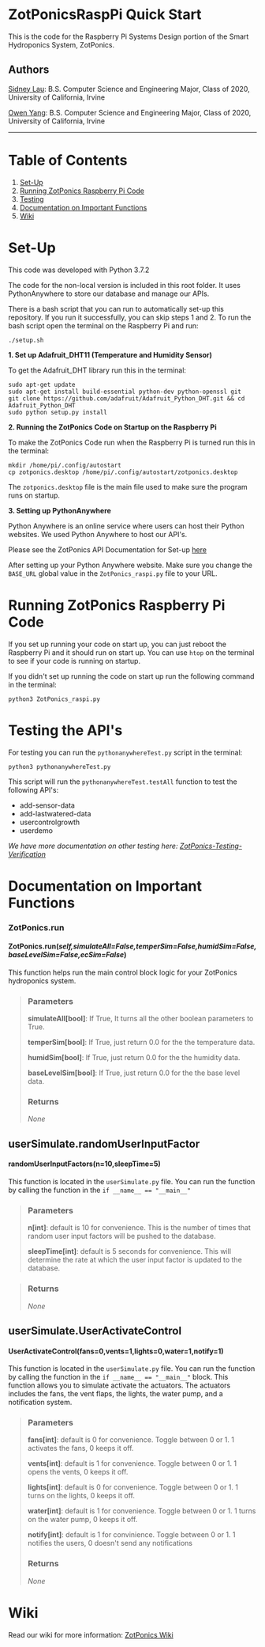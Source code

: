 # ZotPonicsRaspPi Quick Start
This is the code for the Raspberry Pi Systems Design portion of the Smart Hydroponics System, ZotPonics.

## Authors
[Sidney Lau](https://www.linkedin.com/in/sidney-lau/): B.S. Computer Science and Engineering Major, Class of 2020, University of California, Irvine

[Owen Yang](https://www.linkedin.com/in/owen-yang-200989138/): B.S. Computer Science and Engineering Major, Class of 2020, University of California, Irvine
*********************
# Table of Contents
1. [Set-Up](#set-up)
2. [Running ZotPonics Raspberry Pi Code](#running-zotponics-raspberry-pi-code)
3. [Testing](#testing)
4. [Documentation on Important Functions](#documentation-on-important-functions)
5. [Wiki](#wiki)

# Set-Up
This code was developed with Python 3.7.2

The code for the non-local version is included in this root folder. It uses PythonAnywhere to store our database and manage our APIs.

There is a bash script that you can run to automatically set-up this repository. If you run it successfully, you can skip steps 1 and 2. To run the bash script open the terminal on the Raspberry Pi and run:
```
./setup.sh
```

**1. Set up Adafruit_DHT11 (Temperature and Humidity Sensor)**

To get the Adafruit_DHT library run this in the terminal:
```
sudo apt-get update
sudo apt-get install build-essential python-dev python-openssl git
git clone https://github.com/adafruit/Adafruit_Python_DHT.git && cd Adafruit_Python_DHT
sudo python setup.py install
```

**2. Running the ZotPonics Code on Startup on the Raspberry Pi**

To make the ZotPonics Code run when the Raspberry Pi is turned run this in the terminal:
```
mkdir /home/pi/.config/autostart
cp zotponics.desktop /home/pi/.config/autostart/zotponics.desktop
```

The `zotponics.desktop` file is the main file used to make sure the program runs on startup.

**3. Setting up PythonAnywhere**

Python Anywhere is an online service where users can host their Python websites. We used Python Anywhere to host our API's.

Please see the ZotPonics API Documentation for Set-up [here](https://github.com/Senior-Design-ZotPonics/ZotPonicsRaspPi/wiki/ZotPonics-API-Documentation#pythonanywhere-setup)

After setting up your Python Anywhere website. Make sure you change the `BASE_URL` global value in the `ZotPonics_raspi.py` file to your URL.

# Running ZotPonics Raspberry Pi Code
If you set up running your code on start up, you can just reboot the Raspberry Pi and it should run on start up. You can use `htop` on the terminal to see if your code is running on startup.  

If you didn't set up running the code on start up run the following command in the terminal:
```
python3 ZotPonics_raspi.py
```

# Testing the API's
For testing you can run the `pythonanywhereTest.py` script in the terminal:
```
python3 pythonanywhereTest.py
```
This script will run the `pythonanywhereTest.testAll` function to test the following API's:
- add-sensor-data
- add-lastwatered-data
- usercontrolgrowth
- userdemo

*We have more documentation on other testing here: [ZotPonics-Testing-Verification](https://github.com/Senior-Design-ZotPonics/Documentation/wiki/ZotPonics-Testing-Verification)*

# Documentation on Important Functions
### ZotPonics.run
#### ZotPonics.run(*self,simulateAll=False,temperSim=False,humidSim=False,baseLevelSim=False,ecSim=False*)
This function helps run the main control block logic for your ZotPonics hydroponics system.

> ### Parameters
>
> **simulateAll[bool]**: If True, It turns all the other boolean parameters to True.
>
> **temperSim[bool]**: If True, just return 0.0 for the the temperature data.
>
> **humidSim[bool]**: If True, just return 0.0 for the the humidity data.
>
> **baseLevelSim[bool]**: If True, just return 0.0 for the the base level data.
>
> ### Returns
>
> *None*

## userSimulate.randomUserInputFactor
#### randomUserInputFactors(n=10,sleepTime=5)
This function is located in the `userSimulate.py` file. You can run the function by calling the function in the `if __name__ == "__main__"`

> ### Parameters
>
> **n[int]**: default is 10 for convenience. This is the number of times that random user input factors will be pushed to the database.
>
> **sleepTime[int]**: default is 5 seconds for convenience. This will determine the rate at which the user input factor is updated to the database.

> ### Returns
> *None*

## userSimulate.UserActivateControl
#### UserActivateControl(fans=0,vents=1,lights=0,water=1,notify=1)
This function is located in the `userSimulate.py` file. You can run the function by calling the function in the `if __name__ == "__main__"` block. This function allows you to simulate activate the actuators. The actuators includes the fans, the vent flaps, the lights, the water pump, and a notification system.

> ### Parameters
>
> **fans[int]**: default is 0 for convenience. Toggle between 0 or 1. 1 activates the fans, 0 keeps it off.
>
> **vents[int]**: default is 1 for convenience. Toggle between 0 or 1. 1 opens the vents, 0 keeps it off.
>
> **lights[int]**: default is 0 for convenience. Toggle between 0 or 1. 1 turns on the lights, 0 keeps it off.
>
> **water[int]**: default is 1 for convenience. Toggle between 0 or 1. 1 turns on the water pump, 0 keeps it off.
>
> **notify[int]**: default is 1 for convinience. Toggle between 0 or 1. 1 notifies the users, 0 doesn't send any notifications
>
> ### Returns
>
> *None*

# Wiki
Read our wiki for more information: [ZotPonics Wiki](https://github.com/Senior-Design-ZotPonics/ZotPonicsRaspPi/wiki)
